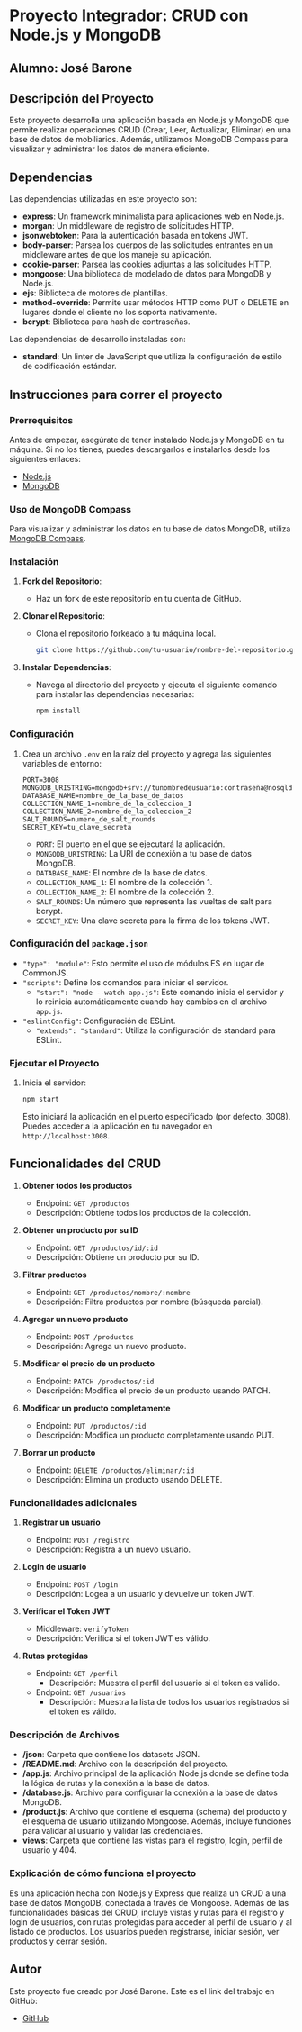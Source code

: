 # Proyecto Integrador: CRUD con Node.js y MongoDB

## Alumno: José Barone

## Descripción del Proyecto

Este proyecto desarrolla una aplicación basada en Node.js y MongoDB que permite realizar operaciones CRUD (Crear, Leer, Actualizar, Eliminar) en una base de datos de mobiliarios. Además, utilizamos MongoDB Compass para visualizar y administrar los datos de manera eficiente.

## Dependencias

Las dependencias utilizadas en este proyecto son:

- **express**: Un framework minimalista para aplicaciones web en Node.js.
- **morgan**: Un middleware de registro de solicitudes HTTP.
- **jsonwebtoken**: Para la autenticación basada en tokens JWT.
- **body-parser**: Parsea los cuerpos de las solicitudes entrantes en un middleware antes de que los maneje su aplicación.
- **cookie-parser**: Parsea las cookies adjuntas a las solicitudes HTTP.
- **mongoose**: Una biblioteca de modelado de datos para MongoDB y Node.js.
- **ejs**: Biblioteca de motores de plantillas.
- **method-override**: Permite usar métodos HTTP como PUT o DELETE en lugares donde el cliente no los soporta nativamente.
- **bcrypt**: Biblioteca para hash de contraseñas.

Las dependencias de desarrollo instaladas son:

- **standard**: Un linter de JavaScript que utiliza la configuración de estilo de codificación estándar.

## Instrucciones para correr el proyecto

### Prerrequisitos

Antes de empezar, asegúrate de tener instalado Node.js y MongoDB en tu máquina. Si no los tienes, puedes descargarlos e instalarlos desde los siguientes enlaces:

- [Node.js](https://nodejs.org/)
- [MongoDB](https://www.mongodb.com/)

### Uso de MongoDB Compass

Para visualizar y administrar los datos en tu base de datos MongoDB, utiliza [MongoDB Compass](https://www.mongodb.com/products/compass).

### Instalación

1. **Fork del Repositorio**:

   - Haz un fork de este repositorio en tu cuenta de GitHub.

2. **Clonar el Repositorio**:

   - Clona el repositorio forkeado a tu máquina local.
     ```bash
     git clone https://github.com/tu-usuario/nombre-del-repositorio.git
     ```

3. **Instalar Dependencias**:

   - Navega al directorio del proyecto y ejecuta el siguiente comando para instalar las dependencias necesarias:
     ```bash
     npm install
     ```

### Configuración

1. Crea un archivo `.env` en la raíz del proyecto y agrega las siguientes variables de entorno:

     ```env
    PORT=3008
    MONGODB_URISTRING=mongodb+srv://tunombredeusuario:contraseña@nosqldatabase.xwwhxd3.mongodb.net/
    DATABASE_NAME=nombre_de_la_base_de_datos
    COLLECTION_NAME_1=nombre_de_la_coleccion_1
    COLLECTION_NAME_2=nombre_de_la_coleccion_2
    SALT_ROUNDS=numero_de_salt_rounds
    SECRET_KEY=tu_clave_secreta
    ```

    - `PORT`: El puerto en el que se ejecutará la aplicación.
    - `MONGODB_URISTRING`: La URI de conexión a tu base de datos MongoDB.
    - `DATABASE_NAME`: El nombre de la base de datos.
    - `COLLECTION_NAME_1`: El nombre de la colección 1.
    - `COLLECTION_NAME_2`: El nombre de la colección 2.
    - `SALT_ROUNDS`: Un número que representa las vueltas de salt para bcrypt.
    - `SECRET_KEY`: Una clave secreta para la firma de los tokens JWT.

### Configuración del `package.json`

- `"type": "module"`: Esto permite el uso de módulos ES en lugar de CommonJS.
- `"scripts"`: Define los comandos para iniciar el servidor.
  - `"start": "node --watch app.js"`: Este comando inicia el servidor y lo reinicia automáticamente cuando hay cambios en el archivo `app.js`.
- `"eslintConfig"`: Configuración de ESLint.
  - `"extends": "standard"`: Utiliza la configuración de standard para ESLint.

### Ejecutar el Proyecto

1. Inicia el servidor:

    ```bash
    npm start
    ```

    Esto iniciará la aplicación en el puerto especificado (por defecto, 3008). Puedes acceder a la aplicación en tu navegador en `http://localhost:3008`.

## Funcionalidades del CRUD

1. **Obtener todos los productos**
   - Endpoint: `GET /productos`
   - Descripción: Obtiene todos los productos de la colección.

2. **Obtener un producto por su ID**
   - Endpoint: `GET /productos/id/:id`
   - Descripción: Obtiene un producto por su ID.

3. **Filtrar productos**
   - Endpoint: `GET /productos/nombre/:nombre`
   - Descripción: Filtra productos por nombre (búsqueda parcial).

4. **Agregar un nuevo producto**
   - Endpoint: `POST /productos`
   - Descripción: Agrega un nuevo producto.

5. **Modificar el precio de un producto**
   - Endpoint: `PATCH /productos/:id`
   - Descripción: Modifica el precio de un producto usando PATCH.

6. **Modificar un producto completamente**
   - Endpoint: `PUT /productos/:id`
   - Descripción: Modifica un producto completamente usando PUT.

7. **Borrar un producto**
   - Endpoint: `DELETE /productos/eliminar/:id`
   - Descripción: Elimina un producto usando DELETE.

### Funcionalidades adicionales

1. **Registrar un usuario**
   - Endpoint: `POST /registro`
   - Descripción: Registra a un nuevo usuario.

2. **Login de usuario**
   - Endpoint: `POST /login`
   - Descripción: Logea a un usuario y devuelve un token JWT.

3. **Verificar el Token JWT**
   - Middleware: `verifyToken`
   - Descripción: Verifica si el token JWT es válido.

4. **Rutas protegidas**
   - Endpoint: `GET /perfil`
     - Descripción: Muestra el perfil del usuario si el token es válido.
   - Endpoint: `GET /usuarios`
     - Descripción: Muestra la lista de todos los usuarios registrados si el token es válido.

### Descripción de Archivos

- **/json**: Carpeta que contiene los datasets JSON.
- **/README.md**: Archivo con la descripción del proyecto.
- **/app.js**: Archivo principal de la aplicación Node.js donde se define toda la lógica de rutas y la conexión a la base de datos.
- **/database.js**: Archivo para configurar la conexión a la base de datos MongoDB.
- **/product.js**: Archivo que contiene el esquema (schema) del producto y el esquema de usuario utilizando Mongoose. Además, incluye funciones para validar al usuario y validar las credenciales.
- **views**: Carpeta que contiene las vistas para el registro, login, perfil de usuario y 404.

### Explicación de cómo funciona el proyecto

Es una aplicación hecha con Node.js y Express que realiza un CRUD a una base de datos MongoDB, conectada a través de Mongoose. Además de las funcionalidades básicas del CRUD, incluye vistas y rutas para el registro y login de usuarios, con rutas protegidas para acceder al perfil de usuario y al listado de productos. Los usuarios pueden registrarse, iniciar sesión, ver productos y cerrar sesión.

## Autor

Este proyecto fue creado por José Barone. Este es el link del trabajo en GitHub:

- [GitHub](https://github.com/Joseargentina/Trabajo-Integrador-Backend-Diplomatura-UNTREF)